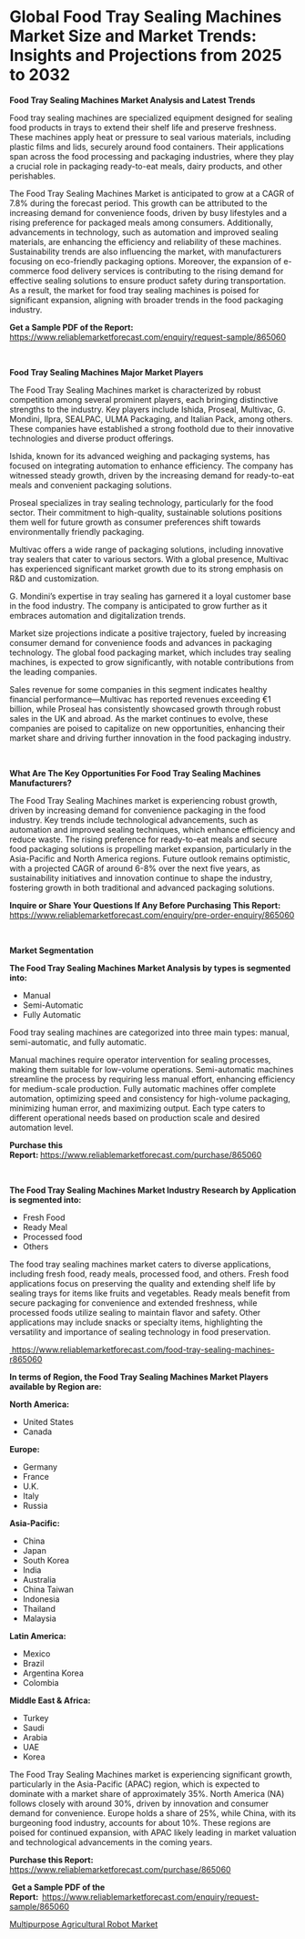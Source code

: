 <p><h1>Global Food Tray Sealing Machines Market Size and Market Trends: Insights and Projections from 2025 to 2032</h1></p><p><strong>Food Tray Sealing Machines Market Analysis and Latest Trends</strong></p>
<p><p>Food tray sealing machines are specialized equipment designed for sealing food products in trays to extend their shelf life and preserve freshness. These machines apply heat or pressure to seal various materials, including plastic films and lids, securely around food containers. Their applications span across the food processing and packaging industries, where they play a crucial role in packaging ready-to-eat meals, dairy products, and other perishables.</p><p>The Food Tray Sealing Machines Market is anticipated to grow at a CAGR of 7.8% during the forecast period. This growth can be attributed to the increasing demand for convenience foods, driven by busy lifestyles and a rising preference for packaged meals among consumers. Additionally, advancements in technology, such as automation and improved sealing materials, are enhancing the efficiency and reliability of these machines. Sustainability trends are also influencing the market, with manufacturers focusing on eco-friendly packaging options. Moreover, the expansion of e-commerce food delivery services is contributing to the rising demand for effective sealing solutions to ensure product safety during transportation. As a result, the market for food tray sealing machines is poised for significant expansion, aligning with broader trends in the food packaging industry.</p></p>
<p><strong>Get a Sample PDF of the Report:&nbsp;</strong> <a href="https://www.reliablemarketforecast.com/enquiry/request-sample/865060?utm_campaign=3327&utm_medium=2&utm_source=Github&utm_content=ia&utm_term=10042025&utm_id=food-tray-sealing-machines">https://www.reliablemarketforecast.com/enquiry/request-sample/865060</a></p>
<p>&nbsp;</p>
<p><strong>Food Tray Sealing Machines Major Market Players</strong></p>
<p><p>The Food Tray Sealing Machines market is characterized by robust competition among several prominent players, each bringing distinctive strengths to the industry. Key players include Ishida, Proseal, Multivac, G. Mondini, Ilpra, SEALPAC, ULMA Packaging, and Italian Pack, among others. These companies have established a strong foothold due to their innovative technologies and diverse product offerings.</p><p>Ishida, known for its advanced weighing and packaging systems, has focused on integrating automation to enhance efficiency. The company has witnessed steady growth, driven by the increasing demand for ready-to-eat meals and convenient packaging solutions.</p><p>Proseal specializes in tray sealing technology, particularly for the food sector. Their commitment to high-quality, sustainable solutions positions them well for future growth as consumer preferences shift towards environmentally friendly packaging.</p><p>Multivac offers a wide range of packaging solutions, including innovative tray sealers that cater to various sectors. With a global presence, Multivac has experienced significant market growth due to its strong emphasis on R&D and customization.</p><p>G. Mondini’s expertise in tray sealing has garnered it a loyal customer base in the food industry. The company is anticipated to grow further as it embraces automation and digitalization trends.</p><p>Market size projections indicate a positive trajectory, fueled by increasing consumer demand for convenience foods and advances in packaging technology. The global food packaging market, which includes tray sealing machines, is expected to grow significantly, with notable contributions from the leading companies.</p><p>Sales revenue for some companies in this segment indicates healthy financial performance—Multivac has reported revenues exceeding €1 billion, while Proseal has consistently showcased growth through robust sales in the UK and abroad. As the market continues to evolve, these companies are poised to capitalize on new opportunities, enhancing their market share and driving further innovation in the food packaging industry.</p></p>
<p>&nbsp;</p>
<p><strong>What Are The Key Opportunities For Food Tray Sealing Machines Manufacturers?</strong></p>
<p><p>The Food Tray Sealing Machines market is experiencing robust growth, driven by increasing demand for convenience packaging in the food industry. Key trends include technological advancements, such as automation and improved sealing techniques, which enhance efficiency and reduce waste. The rising preference for ready-to-eat meals and secure food packaging solutions is propelling market expansion, particularly in the Asia-Pacific and North America regions. Future outlook remains optimistic, with a projected CAGR of around 6-8% over the next five years, as sustainability initiatives and innovation continue to shape the industry, fostering growth in both traditional and advanced packaging solutions.</p></p>
<p><strong>Inquire or Share Your Questions If Any Before Purchasing This Report:</strong> <a href="https://www.reliablemarketforecast.com/enquiry/pre-order-enquiry/865060?utm_campaign=3327&utm_medium=2&utm_source=Github&utm_content=ia&utm_term=10042025&utm_id=food-tray-sealing-machines">https://www.reliablemarketforecast.com/enquiry/pre-order-enquiry/865060</a></p>
<p>&nbsp;</p>
<p><strong>Market Segmentation</strong></p>
<p><strong>The Food Tray Sealing Machines Market Analysis by types is segmented into:</strong></p>
<p><ul><li>Manual</li><li>Semi-Automatic</li><li>Fully Automatic</li></ul></p>
<p><p>Food tray sealing machines are categorized into three main types: manual, semi-automatic, and fully automatic. </p><p>Manual machines require operator intervention for sealing processes, making them suitable for low-volume operations. Semi-automatic machines streamline the process by requiring less manual effort, enhancing efficiency for medium-scale production. Fully automatic machines offer complete automation, optimizing speed and consistency for high-volume packaging, minimizing human error, and maximizing output. Each type caters to different operational needs based on production scale and desired automation level.</p></p>
<p><strong>Purchase this Report:&nbsp;</strong><a href="https://www.reliablemarketforecast.com/purchase/865060?utm_campaign=3327&utm_medium=2&utm_source=Github&utm_content=ia&utm_term=10042025&utm_id=food-tray-sealing-machines">https://www.reliablemarketforecast.com/purchase/865060</a></p>
<p>&nbsp;</p>
<p><strong>The Food Tray Sealing Machines Market Industry Research by Application is segmented into:</strong></p>
<p><ul><li>Fresh Food</li><li>Ready Meal</li><li>Processed food</li><li>Others</li></ul></p>
<p><p>The food tray sealing machines market caters to diverse applications, including fresh food, ready meals, processed food, and others. Fresh food applications focus on preserving the quality and extending shelf life by sealing trays for items like fruits and vegetables. Ready meals benefit from secure packaging for convenience and extended freshness, while processed foods utilize sealing to maintain flavor and safety. Other applications may include snacks or specialty items, highlighting the versatility and importance of sealing technology in food preservation.</p></p>
<p><a href="https://www.reliablemarketforecast.com/food-tray-sealing-machines-r865060?utm_campaign=3327&utm_medium=2&utm_source=Github&utm_content=ia&utm_term=10042025&utm_id=food-tray-sealing-machines">&nbsp;https://www.reliablemarketforecast.com/food-tray-sealing-machines-r865060</a></p>
<p><strong>In terms of Region, the Food Tray Sealing Machines Market Players available by Region are:</strong></p>
<p>
    <p> <strong> North America: </strong>
        <ul>
            <li>United States</li>
            <li>Canada</li>
        </ul>
        </p> 
    <p> <strong> Europe: </strong>
        <ul>
            <li>Germany</li>
            <li>France</li>
            <li>U.K.</li>
            <li>Italy</li>
            <li>Russia</li>
        </ul>
        </p> 
    <p> <strong> Asia-Pacific: </strong>
        <ul>
            <li>China</li>
            <li>Japan</li>
            <li>South Korea</li>
            <li>India</li>
            <li>Australia</li>
            <li>China Taiwan</li>
            <li>Indonesia</li>
            <li>Thailand</li>
            <li>Malaysia</li>
        </ul>
        </p> 
    <p> <strong> Latin America: </strong>
        <ul>
            <li>Mexico</li>
            <li>Brazil</li>
            <li>Argentina Korea</li>
            <li>Colombia</li>
        </ul>
        </p> 
    <p> <strong> Middle East & Africa: </strong>
        <ul>
            <li>Turkey</li>
            <li>Saudi</li>
            <li>Arabia</li>
            <li>UAE</li>
            <li>Korea</li>
        </ul>
    </p>
    </p>
<p><p>The Food Tray Sealing Machines market is experiencing significant growth, particularly in the Asia-Pacific (APAC) region, which is expected to dominate with a market share of approximately 35%. North America (NA) follows closely with around 30%, driven by innovation and consumer demand for convenience. Europe holds a share of 25%, while China, with its burgeoning food industry, accounts for about 10%. These regions are poised for continued expansion, with APAC likely leading in market valuation and technological advancements in the coming years.</p></p>
<p><strong>Purchase this Report: </strong><a href="https://www.reliablemarketforecast.com/purchase/865060?utm_campaign=3327&utm_medium=2&utm_source=Github&utm_content=ia&utm_term=10042025&utm_id=food-tray-sealing-machines">https://www.reliablemarketforecast.com/purchase/865060</a></p>
<p>&nbsp;<strong>Get a Sample PDF of the Report:&nbsp;&nbsp;</strong><a href="https://www.reliablemarketforecast.com/enquiry/request-sample/865060?utm_campaign=3327&utm_medium=2&utm_source=Github&utm_content=ia&utm_term=10042025&utm_id=food-tray-sealing-machines">https://www.reliablemarketforecast.com/enquiry/request-sample/865060</a></p>
<p><strong></strong></p>
<p><p><a href="https://github.com/AshrafKhan865/Market-Research-Report-List-2/blob/main/multipurpose-agricultural-robot-market.md?utm_campaign=3327&utm_medium=2&utm_source=Github&utm_content=ia&utm_term=10042025&utm_id=food-tray-sealing-machines">Multipurpose Agricultural Robot Market</a></p></p>